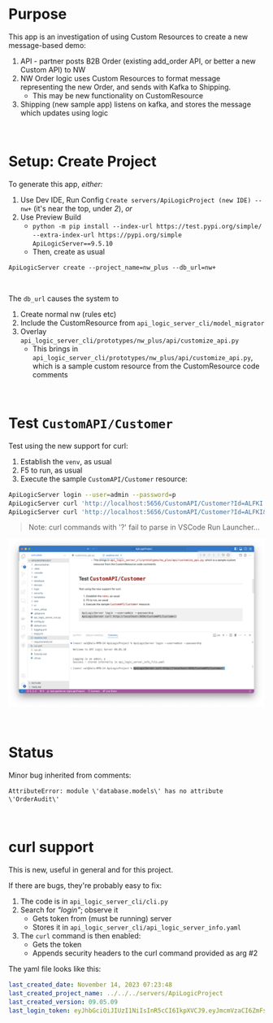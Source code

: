 # Purpose

This app is an investigation of using Custom Resources to create a new message-based demo:

1. API - partner posts B2B Order (existing add_order API, or better a new Custom API) to NW
2. NW Order logic uses Custom Resources to format message representing the new Order, and sends with Kafka to Shipping.
    * This may be new functionality on CustomResource
3. Shipping (new sample app) listens on kafka, and stores the message which updates <whatever> using logic

&nbsp;

# Setup: Create Project

To generate this app, *either:*

1. Use Dev IDE, Run Config `Create servers/ApiLogicProject (new IDE) -- nw+` (it's near the top, under *2*), *or*
2. Use Preview Build
    * `python -m pip install --index-url https://test.pypi.org/simple/ --extra-index-url https://pypi.org/simple ApiLogicServer==9.5.10`
    * Then, create as usual

```
ApiLogicServer create --project_name=nw_plus --db_url=nw+
```

&nbsp;

The `db_url` causes the system to

1. Create normal nw (rules etc)
2. Include the CustomResource from `api_logic_server_cli/model_migrator`
3. Overlay `api_logic_server_cli/prototypes/nw_plus/api/customize_api.py`
    * This brings in `api_logic_server_cli/prototypes/nw_plus/api/customize_api.py`, which is a sample custom resource from the CustomResource code comments

&nbsp;

# Test `CustomAPI/Customer`

Test using the new support for curl:

1. Establish the `venv`, as usual
2. F5 to run, as usual
3. Execute the sample `CustomAPI/Customer` resource:

```bash
ApiLogicServer login --user=admin --password=p
ApiLogicServer curl 'http://localhost:5656/CustomAPI/Customer?Id=ALFKI'
ApiLogicServer curl 'http://localhost:5656/CustomAPI/Customer?Id=ALFKI&Limit=1'
```

> Note: curl commands with '?' fail to parse in VSCode Run Launcher...

![run](images/test-with-curl.png)

&nbsp;

# Status

Minor bug inherited from comments: 

```log
AttributeError: module \'database.models\' has no attribute \'OrderAudit\'
```

&nbsp;

# curl support

This is new, useful in general and for this project.

If there are bugs, they're probably easy to fix:

1. The code is in `api_logic_server_cli/cli.py`
2. Search for *"login"*; observe it
    * Gets token from (must be running) server
    * Stores it in `api_logic_server_cli/api_logic_server_info.yaml` 
3. The `curl` command is then enabled:
    * Gets the token
    * Appends security headers to the curl command provided as arg #2

The yaml file looks like this:

```yaml
last_created_date: November 14, 2023 07:23:48
last_created_project_name: ../../../servers/ApiLogicProject
last_created_version: 09.05.09
last_login_token: eyJhbGciOiJIUzI1NiIsInR5cCI6IkpXVCJ9.eyJmcmVzaCI6ZmFsc2UsImlhdCI6MTY5OTkzMTc3MSwianRpIjoiMzE2YmIzZGYtYTkwNC00NTI4LTg5ZTMtM2I1ODY0OGY5YjdjIiwidHlwZSI6ImFjY2VzcyIsInN1YiI6ImFkbWluIiwibmJmIjoxNjk5OTMxNzcxLCJleHAiOjE2OTk5NDUwOTF9.xNKG4UxyNCN8-QyNNQWmAl3w3CZUVUnS2zqkZtmj59M
```